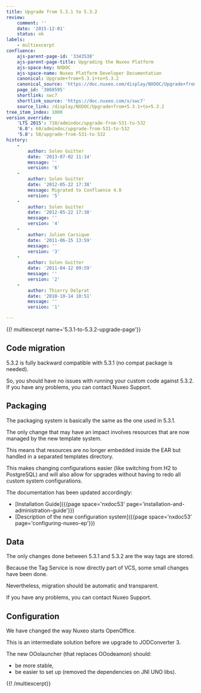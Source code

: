 ```yaml
---
title: Upgrade from 5.3.1 to 5.3.2
review:
    comment: ''
    date: '2015-12-01'
    status: ok
labels:
    - multiexcerpt
confluence:
    ajs-parent-page-id: '3343538'
    ajs-parent-page-title: Upgrading the Nuxeo Platform
    ajs-space-key: NXDOC
    ajs-space-name: Nuxeo Platform Developer Documentation
    canonical: Upgrade+from+5.3.1+to+5.3.2
    canonical_source: 'https://doc.nuxeo.com/display/NXDOC/Upgrade+from+5.3.1+to+5.3.2'
    page_id: '3868595'
    shortlink: swc7
    shortlink_source: 'https://doc.nuxeo.com/x/swc7'
    source_link: /display/NXDOC/Upgrade+from+5.3.1+to+5.3.2
tree_item_index: 1000
version_override:
    'LTS 2015': 710/admindoc/upgrade-from-531-to-532
    '6.0': 60/admindoc/upgrade-from-531-to-532
    '5.8': 58/upgrade-from-531-to-532
history:
    -
        author: Solen Guitter
        date: '2013-07-02 11:14'
        message: ''
        version: '6'
    -
        author: Solen Guitter
        date: '2012-05-22 17:38'
        message: Migrated to Confluence 4.0
        version: '5'
    -
        author: Solen Guitter
        date: '2012-05-22 17:38'
        message: ''
        version: '4'
    -
        author: Julien Carsique
        date: '2011-06-15 13:59'
        message: ''
        version: '3'
    -
        author: Solen Guitter
        date: '2011-04-12 09:59'
        message: ''
        version: '2'
    -
        author: Thierry Delprat
        date: '2010-10-14 10:51'
        message: ''
        version: '1'

---
```

{{! multiexcerpt name='5.3.1-to-5.3.2-upgrade-page'}}

## **Code migration**

5.3.2 is fully backward compatible with 5.3.1 (no compat package is needed).

So, you should have no issues with running your custom code against 5.3.2\. If you have any problems, you can contact Nuxeo Support.

## **Packaging**

The packaging system is basically the same as the one used in 5.3.1.

The only change that may have an impact involves resources that are now managed by the new template system.

This means that resources are no longer embedded inside the EAR but handled in a separated templates directory.

This makes changing configurations easier (like switching from H2 to PostgreSQL) and will also allow for upgrades without having to redo all custom system configurations.

The documentation has been updated accordingly:

*   [Installation Guide]({{page space='nxdoc53' page='installation-and-administration-guide'}})
*   [Description of the new configuration system]({{page space='nxdoc53' page='configuring-nuxeo-ep'}})

## **Data**

The only changes done between 5.3.1 and 5.3.2 are the way tags are stored.

Because the Tag Service is now directly part of VCS, some small changes have been done.

Nevertheless, migration should be automatic and transparent.

If you have any problems, you can contact Nuxeo Support.

## **Configuration**

We have changed the way Nuxeo starts OpenOffice.

This is an intermediate solution before we upgrade to JODConverter 3.

The new OOolauncher (that replaces OOodeamon) should:

*   be more stable,
*   be easier to set up (removed the dependencies on JNI UNO libs).

{{! /multiexcerpt}}

&nbsp;

&nbsp;
